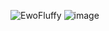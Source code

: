 ![EwoFluffy](https://github.com/user-attachments/assets/a9b5e8a3-fc41-4621-bfb0-79426724c122)
![image](https://user-images.githubusercontent.com/77587065/202252934-0651e2f4-25b5-48fe-bbd1-9b7b075a833f.png)
